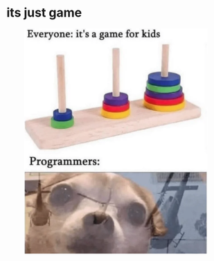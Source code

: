 # its just game

<figure><img src="../../.gitbook/assets/image (4) (1) (1) (1).png" alt=""><figcaption></figcaption></figure>
